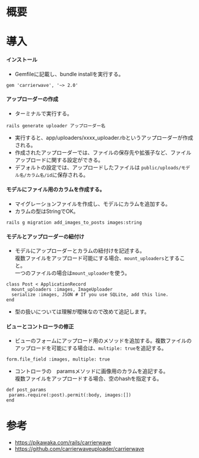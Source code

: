 # 概要
# 導入
#### インストール
- Gemfileに記載し、bundle installを実行する。
```
gem 'carrierwave', '~> 2.0'
```
#### アップローダーの作成
- ターミナルで実行する。
```
rails generate uploader アップローダー名
```
- 実行すると、app/uploaders/xxxx_uploader.rbというアップローダーが作成される。
- 作成されたアップローダーでは、ファイルの保存先や拡張子など、ファイルアップロードに関する設定ができる。
- デフォルトの設定では、アップロードしたファイルは `public/uploads/モデル名/カラム名/id`に保存される。

#### モデルにファイル用のカラムを作成する。
- マイグレーションファイルを作成し、モデルにカラムを追加する。
- カラムの型はStringでOK。
```
rails g migration add_images_to_posts images:string
```


#### モデルとアップローダーの紐付け
- モデルにアップローダーとカラムの紐付けを記述する。<br>複数ファイルをアップロード可能にする場合、`mount_uploaders`とすること。<br>一つのファイルの場合は`mount_uploader`を使う。
```
class Post < ApplicationRecord
  mount_uploaders :images, ImageUploader
  serialize :images, JSON # If you use SQLite, add this line.
end
```
- 型の扱いについては理解が曖昧なので改めて追記します。

#### ビューとコントローラの修正

- ビューのフォームにアップロード用のメソッドを追加する。複数ファイルのアップロードを可能にする場合は、`multiple: true`を追記する。
```
form.file_field :images, multiple: true
```
- コントローラの　paramsメソッドに画像用のカラムを追記する。<br>複数ファイルをアップロードする場合、空のhashを指定する。
```
def post_params
 params.require(:post).permit(:body, images:[])
end
```
# 参考
- https://pikawaka.com/rails/carrierwave
- https://github.com/carrierwaveuploader/carrierwave
